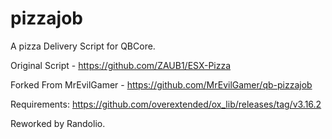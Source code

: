# pizzajob
A pizza Delivery Script for QBCore.

Original Script - https://github.com/ZAUB1/ESX-Pizza

Forked From MrEvilGamer - https://github.com/MrEvilGamer/qb-pizzajob

Requirements: https://github.com/overextended/ox_lib/releases/tag/v3.16.2

Reworked by Randolio.
